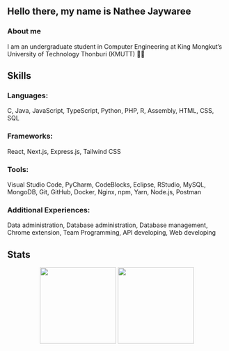 ## Hello there, my name is Nathee Jaywaree

### About me
I am an undergraduate student in Computer Engineering at King Mongkut’s University of Technology Thonburi (KMUTT) 👨‍🎓


## Skills
### Languages:
C, Java, JavaScript, TypeScript, Python, PHP, R, Assembly, HTML, CSS, SQL

### Frameworks:
React, Next.js, Express.js, Tailwind CSS

### Tools:
Visual Studio Code, PyCharm, CodeBlocks, Eclipse, RStudio, MySQL, MongoDB, Git, GitHub, Docker, Nginx, npm, Yarn, Node.js, Postman

### Additional Experiences:
Data administration, Database administration, Database management, Chrome extension, Team Programming, API developing, Web developing

## Stats
<div align="center">
  <img align="center" height="175px" src="https://github-readme-stats.vercel.app/api?username=eltfshr&count_private=true&show_icons=true&theme=algolia&layout=compact" />
  <img align="center" height="175px" src="https://github-readme-stats.vercel.app/api/top-langs/?username=eltfshr&theme=algolia" />
</div>



<!--
**eltfshr/eltfshr** is a ✨ _special_ ✨ repository because its `README.md` (this file) appears on your GitHub profile.

Here are some ideas to get you started:

- 🔭 I’m currently working on ...
- 🌱 I’m currently learning ...
- 👯 I’m looking to collaborate on ...
- 🤔 I’m looking for help with ...
- 💬 Ask me about ...
- 📫 How to reach me: ...
- 😄 Pronouns: ...
- ⚡ Fun fact: ...
-->
